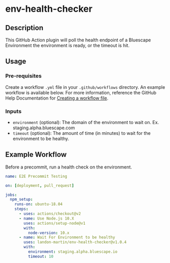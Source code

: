 # env-health-checker

## Description
This GitHub Action plugin will poll the health endpoint of a Bluescape Environment the environment is ready, or the timeout is hit.

## Usage
### Pre-requisites
Create a workflow `.yml` file in your `.github/workflows` directory. An example workflow is available below. For more information, reference the GitHub Help Documentation for [Creating a workflow file](https://help.github.com/en/articles/configuring-a-workflow#creating-a-workflow-file).

### Inputs
- `environment` (optional): The domain of the environment to wait on. Ex. staging.alpha.bluescape.com
- `timeout` (optional): The amount of time (in minutes) to wait for the environment to be healthy.

## Example Workflow
Before a precommit, run a health check on the environment.
```yaml
name: E2E Precommit Testing

on: [deployment, pull_request]

jobs:
  npm_setup:
    runs-on: ubuntu-18.04
    steps:
      - uses: actions/checkout@v2
      - name: Use Node.js 10.X
        uses: actions/setup-node@v1
        with:
          node-version: 10.x
      - name: Wait For Environment to be healthy
        uses: landon-martin/env-health-checker@v1.0.4
        with:
          environment: staging.alpha.bluescape.io
          timeout: 10
```
